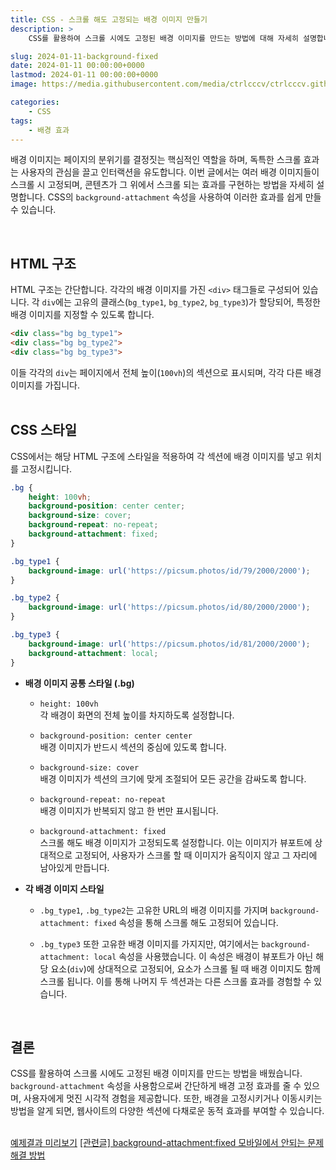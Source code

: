 ```yaml
---
title: CSS - 스크롤 해도 고정되는 배경 이미지 만들기
description: >  
    CSS를 활용하여 스크롤 시에도 고정된 배경 이미지를 만드는 방법에 대해 자세히 설명합니다. 각기 다른 스타일의 배경 이미지를 가진 섹션들을 구성하고, 배경 고정 효과를 주어 독특한 시각적 경험을 제공하는 웹 페이지 디자인 기법을 소개합니다.

slug: 2024-01-11-background-fixed
date: 2024-01-11 00:00:00+0000
lastmod: 2024-01-11 00:00:00+0000
image: https://media.githubusercontent.com/media/ctrlcccv/ctrlcccv.github.io/master/assets/img/post/2024-01-11-background-fixed.webp

categories:
    - CSS
tags:
    - 배경 효과
---
```

배경 이미지는 페이지의 분위기를 결정짓는 핵심적인 역할을 하며, 독특한 스크롤 효과는 사용자의 관심을 끌고 인터랙션을 유도합니다. 이번 글에서는 여러 배경 이미지들이 스크롤 시 고정되며, 콘텐츠가 그 위에서 스크롤 되는 효과를 구현하는 방법을 자세히 설명합니다. CSS의 `background-attachment` 속성을 사용하여 이러한 효과를 쉽게 만들 수 있습니다.  



<ins class="adsbygoogle"
     style="display:block; text-align:center;"
     data-ad-layout="in-article"
     data-ad-format="fluid"
     data-ad-client="ca-pub-8535540836842352"
     data-ad-slot="2974559225"></ins>
<script>
     (adsbygoogle = window.adsbygoogle || []).push({});
</script>


<br>

## HTML 구조

HTML 구조는 간단합니다. 각각의 배경 이미지를 가진 `<div>` 태그들로 구성되어 있습니다. 각 `div`에는 고유의 클래스(`bg_type1`, `bg_type2`, `bg_type3`)가 할당되어, 특정한 배경 이미지를 지정할 수 있도록 합니다.

```html
<div class="bg bg_type1">
<div class="bg bg_type2">
<div class="bg bg_type3">
```
이들 각각의 `div`는 페이지에서 전체 높이(`100vh`)의 섹션으로 표시되며, 각각 다른 배경 이미지를 가집니다.   
<br>

## CSS 스타일

CSS에서는 해당 HTML 구조에 스타일을 적용하여 각 섹션에 배경 이미지를 넣고 위치를 고정시킵니다.  

```css
.bg {
    height: 100vh;
    background-position: center center;
    background-size: cover;
    background-repeat: no-repeat;
    background-attachment: fixed;
}

.bg_type1 {
    background-image: url('https://picsum.photos/id/79/2000/2000');
}

.bg_type2 {
    background-image: url('https://picsum.photos/id/80/2000/2000');
}

.bg_type3 {
    background-image: url('https://picsum.photos/id/81/2000/2000');
    background-attachment: local;
}
```



<ins class="adsbygoogle"
     style="display:block; text-align:center;"
     data-ad-layout="in-article"
     data-ad-format="fluid"
     data-ad-client="ca-pub-8535540836842352"
     data-ad-slot="2974559225"></ins>
<script>
     (adsbygoogle = window.adsbygoogle || []).push({});
</script>


* **배경 이미지 공통 스타일 (.bg)**

  * `height: 100vh`  
  각 배경이 화면의 전체 높이를 차지하도록 설정합니다.

  * `background-position: center center`  
  배경 이미지가 반드시 섹션의 중심에 있도록 합니다.

  * `background-size: cover`  
  배경 이미지가 섹션의 크기에 맞게 조절되어 모든 공간을 감싸도록 합니다.

  * `background-repeat: no-repeat`  
  배경 이미지가 반복되지 않고 한 번만 표시됩니다.

  * `background-attachment: fixed`  
  스크롤 해도 배경 이미지가 고정되도록 설정합니다. 이는 이미지가 뷰포트에 상대적으로 고정되어, 사용자가 스크롤 할 때 이미지가 움직이지 않고 그 자리에 남아있게 만듭니다.

* **각 배경 이미지 스타일**  

  * `.bg_type1`, `.bg_type2`는 고유한 URL의 배경 이미지를 가지며 `background-attachment: fixed` 속성을 통해 스크롤 해도 고정되어 있습니다.  

  * `.bg_type3` 또한 고유한 배경 이미지를 가지지만, 여기에서는 `background-attachment: local` 속성을 사용했습니다. 이 속성은 배경이 뷰포트가 아닌 해당 요소(`div`)에 상대적으로 고정되어, 요소가 스크롤 될 때 배경 이미지도 함께 스크롤 됩니다. 이를 통해 나머지 두 섹션과는 다른 스크롤 효과를 경험할 수 있습니다.

<br>

## 결론
CSS를 활용하여 스크롤 시에도 고정된 배경 이미지를 만드는 방법을 배웠습니다. `background-attachment` 속성을 사용함으로써 간단하게 배경 고정 효과를 줄 수 있으며, 사용자에게 멋진 시각적 경험을 제공합니다. 또한, 배경을 고정시키거나 이동시키는 방법을 알게 되면, 웹사이트의 다양한 섹션에 다채로운 동적 효과를 부여할 수 있습니다.  
<br>

<div class="btn_wrap">
    <a target="_blank" href="https://ctrlcccv.github.io/ctrlcccv-demo/2024-01-11-background-fixed/">예제결과 미리보기</a>
    <a href="https://ctrlcccv.github.io/code/2024-01-12-background-fixed2/">[관련글] background-attachment:fixed 모바일에서 안되는 문제 해결 방법</a>
</div>

